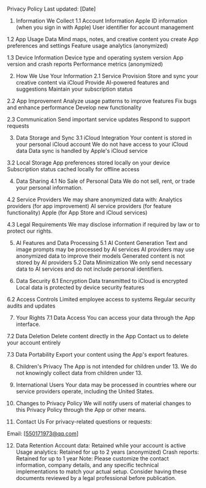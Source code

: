 Privacy Policy
Last updated: [Date]

1. Information We Collect
1.1 Account Information
Apple ID information (when you sign in with Apple)
User identifier for account management

1.2 App Usage Data
Mind maps, notes, and creative content you create
App preferences and settings
Feature usage analytics (anonymized)

1.3 Device Information
Device type and operating system version
App version and crash reports
Performance metrics (anonymized)

2. How We Use Your Information
2.1 Service Provision
Store and sync your creative content via iCloud
Provide AI-powered features and suggestions
Maintain your subscription status

2.2 App Improvement
Analyze usage patterns to improve features
Fix bugs and enhance performance
Develop new functionality

2.3 Communication
Send important service updates
Respond to support requests

3. Data Storage and Sync
3.1 iCloud Integration
Your content is stored in your personal iCloud account
We do not have access to your iCloud data
Data sync is handled by Apple's iCloud service

3.2 Local Storage
App preferences stored locally on your device
Subscription status cached locally for offline access

4. Data Sharing
4.1 No Sale of Personal Data
We do not sell, rent, or trade your personal information.

4.2 Service Providers
We may share anonymized data with:
Analytics providers (for app improvement)
AI service providers (for feature functionality)
Apple (for App Store and iCloud services)

4.3 Legal Requirements
We may disclose information if required by law or to protect our rights.

5. AI Features and Data Processing
5.1 AI Content Generation
Text and image prompts may be processed by AI services
AI providers may use anonymized data to improve their models
Generated content is not stored by AI providers
5.2 Data Minimization
We only send necessary data to AI services and do not include personal identifiers.

6. Data Security
6.1 Encryption
Data transmitted to iCloud is encrypted
Local data is protected by device security features

6.2 Access Controls
Limited employee access to systems
Regular security audits and updates

7. Your Rights
7.1 Data Access
You can access your data through the App interface.

7.2 Data Deletion
Delete content directly in the App
Contact us to delete your account entirely

7.3 Data Portability
Export your content using the App's export features.

8. Children's Privacy
The App is not intended for children under 13. We do not knowingly collect data from children under 13.

9. International Users
Your data may be processed in countries where our service providers operate, including the United States.

10. Changes to Privacy Policy
We will notify users of material changes to this Privacy Policy through the App or other means.

11. Contact Us
For privacy-related questions or requests:

Email: [550171973@qq.com]

12. Data Retention
Account data: Retained while your account is active
Usage analytics: Retained for up to 2 years (anonymized)
Crash reports: Retained for up to 1 year
Note: Please customize the contact information, company details, and any specific technical implementations to match your actual setup. Consider having these documents reviewed by a legal professional before publication.


